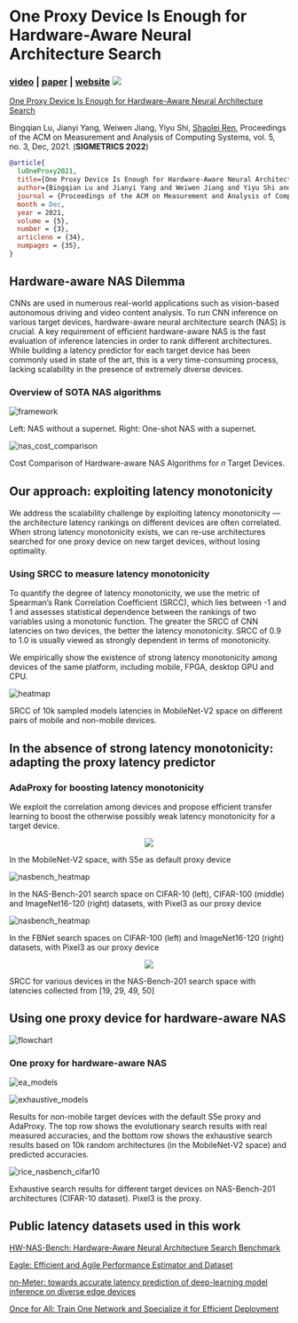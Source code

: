 # One Proxy Device Is Enough for Hardware-Aware Neural Architecture Search

### [video](https://youtu.be) | [paper](https://arxiv.org) | [website](https://ren-research.github.io/OneProxy/) [![](https://colab.research.google.com/assets/colab-badge.svg)](https://colab.research.google.com/github/Ren-Research/OneProxy/blob/main/example.ipynb)

[One Proxy Device Is Enough for Hardware-Aware Neural Architecture Search](https://arxiv.org/)

Bingqian Lu, Jianyi Yang, Weiwen Jiang, Yiyu Shi, [Shaolei Ren](https://intra.ece.ucr.edu/~sren/), Proceedings of the ACM on Measurement and Analysis of Computing Systems, vol. 5, no. 3, Dec, 2021. (**SIGMETRICS 2022**)

```BibTex
@article{
  luOneProxy2021,
  title={One Proxy Device Is Enough for Hardware-Aware Neural Architecture Search},
  author={Bingqian Lu and Jianyi Yang and Weiwen Jiang and Yiyu Shi and Shaolei Ren},
  journal = {Proceedings of the ACM on Measurement and Analysis of Computing Systems}, 
  month = Dec,
  year = 2021,
  volume = {5}, 
  number = {3},
  articleno = {34}, 
  numpages = {35},
}
```

## Hardware-aware NAS Dilemma

CNNs are used in numerous real-world applications such as vision-based autonomous driving and video content analysis. To run CNN inference on various target devices, hardware-aware neural architecture search (NAS) is crucial. A key requirement of efficient hardware-aware NAS is the fast evaluation of inference latencies in order to rank different architectures. While building a latency predictor for each target device has been commonly used in state of the art, this is a very time-consuming process, lacking scalability in the presence of extremely diverse devices.


### Overview of SOTA NAS algorithms

![framework](./images/sota.jpg)

Left: NAS without a supernet. Right: One-shot NAS with a supernet.


![nas_cost_comparison](./images/nas_cost_comparison.jpg)

Cost Comparison of Hardware-aware NAS Algorithms for 𝑛 Target Devices.


## Our approach: exploiting latency monotonicity

We address the scalability challenge by exploiting latency monotonicity — the architecture latency rankings on different devices are often correlated. When strong latency monotonicity exists, we can re-use architectures searched for one proxy device on new target devices, without losing optimality.

### Using SRCC to measure latency monotonicity

To quantify the degree of latency monotonicity, we use the metric of Spearman’s Rank Correlation Coefficient (SRCC), which lies between -1 and 1 and assesses statistical dependence between the rankings of two variables using a monotonic function. The greater the SRCC of CNN latencies on two devices, the better the latency monotonicity. SRCC of 0.9 to 1.0 is usually viewed as strongly dependent in terms of monotonicity.

We empirically show the existence of strong latency monotonicity among devices of the same platform, including mobile, FPGA, desktop GPU and CPU.

![heatmap](./images/heatmap1.jpg)

SRCC of 10k sampled models latencies in MobileNet-V2 space on different pairs of mobile and non-mobile devices.


## In the absence of strong latency monotonicity: adapting the proxy latency predictor

### AdaProxy for boosting latency monotonicity

We exploit the correlation among devices and propose efficient transfer learning to boost the otherwise possibly weak latency monotonicity for a target device.

<p align="center">
  <img src="./images/heatmap_s5e_cross.jpg">
</p>

In the MobileNet-V2 space, with S5e as default proxy device


![nasbench_heatmap](./images/nasbench_heatmap.jpg)

In the NAS-Bench-201 search space on CIFAR-10 (left), CIFAR-100 (middle) and ImageNet16-120 (right) datasets, with Pixel3 as our proxy device


![nasbench_heatmap](./images/nasbench_heatmap.jpg)

In the FBNet search spaces on CIFAR-100 (left) and ImageNet16-120 (right) datasets, with Pixel3 as our proxy device


<p align="center">
  <img src="./images/heatmap_rice_eagle.jpg">
</p>

SRCC for various devices in the NAS-Bench-201 search space with latencies collected from [19, 29, 49, 50]


## Using one proxy device for hardware-aware NAS

![flowchart](./images/flowchart.jpg)


### One proxy for hardware-aware NAS

![ea_models](./images/ea_models.jpg)

![exhaustive_models](./images/exhaustive_models.jpg)

Results for non-mobile target devices with the default S5e proxy and AdaProxy. The top row shows the evolutionary search results with real measured accuracies, and the bottom row shows the exhaustive search results based on 10k random architectures (in the MobileNet-V2 space) and predicted accuracies.

![rice_nasbench_cifar10](./images/rice_nasbench_cifar10.jpg)

Exhaustive search results for different target devices on NAS-Bench-201 architectures (CIFAR-10 dataset). Pixel3 is the proxy.


## Public latency datasets used in this work

[HW-NAS-Bench: Hardware-Aware Neural Architecture Search Benchmark](https://github.com/RICE-EIC/HW-NAS-Bench)

[Eagle: Efficient and Agile Performance Estimator and Dataset](https://github.com/SamsungLabs/eagle)

[nn-Meter: towards accurate latency prediction of deep-learning model inference on diverse edge devices](https://github.com/microsoft/nn-Meter)

[Once for All: Train One Network and Specialize it for Efficient Deployment](https://github.com/mit-han-lab/once-for-all)
